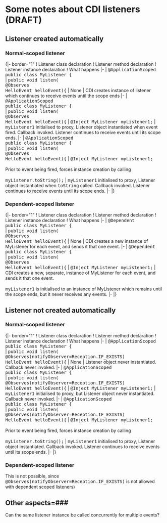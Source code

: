# Some notes about CDI listeners (DRAFT)</h1>

## Listener created automatically

### Normal-scoped listener

{|- border="1"
! Listener class declaration
! Listener method declaration
! Listener instance declaration
! What happens 
|-
| <tt>@ApplicationScoped<br/>public class MyListener {<br/></tt>
| <tt>public void listen(<br/>@Observes<br/>HelloEvent helloEvent){</tt>
| None
| CDI creates instance of listener which continues to receive events until the scope ends 
|-
| <tt>@ApplicationScoped<br/>public class MyListener {<br/></tt>
| <tt>public void listen(<br/>@Observes<br/>HelloEvent helloEvent){</tt>
| <tt>@Inject MyListener myListener1;</tt>
| <tt>myListener1</tt> initialised to proxy, Listener object instantiated when event fired. Callback invoked. Listener continues to receive events until its scope ends.
|-
| <tt>@ApplicationScoped<br/>public class MyListener {<br/></tt>
| <tt>public void listen(<br/>@Observes<br/>HelloEvent helloEvent){</tt>
| <tt>@Inject MyListener myListener1;</tt><br/><br/>
Prior to event being fired, forces instance creation by calling<br/><br/>
<tt>myListener.toString();</tt> 
| <tt>myListener1</tt> initialised to proxy, Listener object instantiated when <tt>toString</tt> called. Callback invoked. Listener continues to receive events until its scope ends.
|-
|}

### Dependent-scoped listener

{|- border="1"
! Listener class declaration
! Listener method declaration
! Listener instance declaration
! What happens 
|-
| <tt>@Dependent<br/>public class MyListener {<br/></tt>
| <tt>public void listen(<br/>@Observes<br/>HelloEvent helloEvent){</tt>
| None
| CDI creates a new instance of MyListener for each event, and sends it that one event.
|-
| <tt>@Dependent<br/>public class MyListener {<br/></tt>
| <tt>public void listen(<br/>@Observes<br/>HelloEvent helloEvent){</tt>
| <tt>@Inject MyListener myListener1;</tt>
| CDI creates a new, separate, instance of MyListener for each event, and sends it that one event.<br/><br/><tt>myListener1</tt> is initialised to an instance of MyListener which remains until the scope ends, but it never receives any events. 
|-
|}

## Listener not created automatically

### Normal-scoped listener

{|- border="1"
! Listener class declaration
! Listener method declaration
! Listener instance declaration
! What happens 
|-
| <tt>@ApplicationScoped<br/>public class MyListener {<br/></tt>
| <tt>public void listen(<br/>@Observes(notifyObserver=Reception.IF_EXISTS)<br/>HelloEvent helloEvent){</tt>
| None
| Listener object never instantiated. Callback never invoked.
|-
| <tt>@ApplicationScoped<br/>public class MyListener {<br/></tt>
| <tt>public void listen(<br/>@Observes(notifyObserver=Reception.IF_EXISTS)<br/>HelloEvent helloEvent){</tt>
| <tt>@Inject MyListener myListener1;</tt>
| <tt>myListener1</tt> initialised to proxy, but Listener object never instantiated. Callback never invoked.
|-
| <tt>@ApplicationScoped<br/>public class MyListener {<br/></tt>
| <tt>public void listen(<br/>@Observes(notifyObserver=Reception.IF_EXISTS)<br/>HelloEvent helloEvent){</tt>
| <tt>@Inject MyListener myListener1;</tt><br/><br/>
Prior to event being fired, forces instance creation by calling<br/><br/>
<tt>myListener.toString();</tt> 
| <tt>myListener1</tt> initialised to proxy, Listener object instantiated. Callback invoked. Listener continues to receive events until its scope ends.
|-
|}

### Dependent-scoped listener

This is not possible, since <tt>@Observes(notifyObserver=Reception.IF_EXISTS)</tt> is not allowed with dependent scoped listeners) 

## Other aspects=### 

Can the same listener instance be called concurrently for multiple events?

